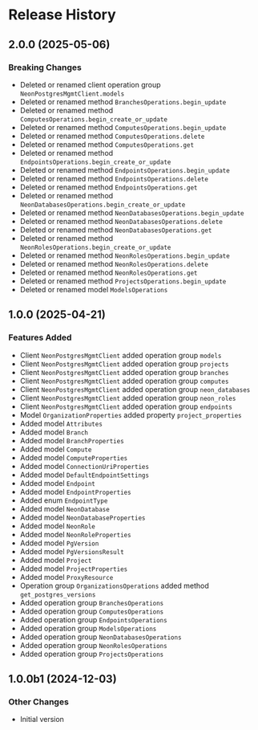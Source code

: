 # Release History

## 2.0.0 (2025-05-06)

### Breaking Changes

  - Deleted or renamed client operation group `NeonPostgresMgmtClient.models`
  - Deleted or renamed method `BranchesOperations.begin_update`
  - Deleted or renamed method `ComputesOperations.begin_create_or_update`
  - Deleted or renamed method `ComputesOperations.begin_update`
  - Deleted or renamed method `ComputesOperations.delete`
  - Deleted or renamed method `ComputesOperations.get`
  - Deleted or renamed method `EndpointsOperations.begin_create_or_update`
  - Deleted or renamed method `EndpointsOperations.begin_update`
  - Deleted or renamed method `EndpointsOperations.delete`
  - Deleted or renamed method `EndpointsOperations.get`
  - Deleted or renamed method `NeonDatabasesOperations.begin_create_or_update`
  - Deleted or renamed method `NeonDatabasesOperations.begin_update`
  - Deleted or renamed method `NeonDatabasesOperations.delete`
  - Deleted or renamed method `NeonDatabasesOperations.get`
  - Deleted or renamed method `NeonRolesOperations.begin_create_or_update`
  - Deleted or renamed method `NeonRolesOperations.begin_update`
  - Deleted or renamed method `NeonRolesOperations.delete`
  - Deleted or renamed method `NeonRolesOperations.get`
  - Deleted or renamed method `ProjectsOperations.begin_update`
  - Deleted or renamed model `ModelsOperations`

## 1.0.0 (2025-04-21)

### Features Added

  - Client `NeonPostgresMgmtClient` added operation group `models`
  - Client `NeonPostgresMgmtClient` added operation group `projects`
  - Client `NeonPostgresMgmtClient` added operation group `branches`
  - Client `NeonPostgresMgmtClient` added operation group `computes`
  - Client `NeonPostgresMgmtClient` added operation group `neon_databases`
  - Client `NeonPostgresMgmtClient` added operation group `neon_roles`
  - Client `NeonPostgresMgmtClient` added operation group `endpoints`
  - Model `OrganizationProperties` added property `project_properties`
  - Added model `Attributes`
  - Added model `Branch`
  - Added model `BranchProperties`
  - Added model `Compute`
  - Added model `ComputeProperties`
  - Added model `ConnectionUriProperties`
  - Added model `DefaultEndpointSettings`
  - Added model `Endpoint`
  - Added model `EndpointProperties`
  - Added enum `EndpointType`
  - Added model `NeonDatabase`
  - Added model `NeonDatabaseProperties`
  - Added model `NeonRole`
  - Added model `NeonRoleProperties`
  - Added model `PgVersion`
  - Added model `PgVersionsResult`
  - Added model `Project`
  - Added model `ProjectProperties`
  - Added model `ProxyResource`
  - Operation group `OrganizationsOperations` added method `get_postgres_versions`
  - Added operation group `BranchesOperations`
  - Added operation group `ComputesOperations`
  - Added operation group `EndpointsOperations`
  - Added operation group `ModelsOperations`
  - Added operation group `NeonDatabasesOperations`
  - Added operation group `NeonRolesOperations`
  - Added operation group `ProjectsOperations`

## 1.0.0b1 (2024-12-03)

### Other Changes

  - Initial version
